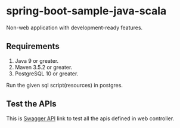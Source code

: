 # spring-boot-sample-java-scala
Non-web application with development-ready features.

## Requirements
1. Java 9 or greater.
2. Maven 3.5.2 or greater.
3. PostgreSQL 10 or greater.

Run the given sql script(resources) in postgres.

## Test the APIs
This is [Swagger API](http://localhost:8080/swagger-ui.html) link to test all the apis defined in web controller.